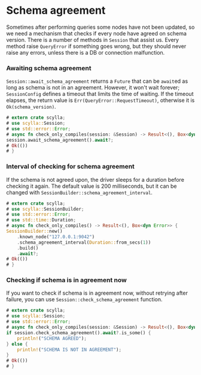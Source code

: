# Schema agreement

Sometimes after performing queries some nodes have not been updated, so we need a mechanism that checks if every node have agreed on schema version.
There is a number of methods in `Session` that assist us.
Every method raise `QueryError` if something goes wrong, but they should never raise any errors, unless there is a DB or connection malfunction.

### Awaiting schema agreement

`Session::await_schema_agreement` returns a `Future` that can be `await`ed as long as schema is not in an agreement.
However, it won't wait forever; `SessionConfig` defines a timeout that limits the time of waiting. If the timeout elapses,
the return value is `Err(QueryError::RequestTimeout)`, otherwise it is `Ok(schema_version)`.

```rust
# extern crate scylla;
# use scylla::Session;
# use std::error::Error;
# async fn check_only_compiles(session: &Session) -> Result<(), Box<dyn Error>> {
session.await_schema_agreement().await?;
# Ok(())
# }
```

### Interval of checking for schema agreement

If the schema is not agreed upon, the driver sleeps for a duration before checking it again. The default value is 200 milliseconds,
but it can be changed with `SessionBuilder::schema_agreement_interval`.

```rust
# extern crate scylla;
# use scylla::SessionBuilder;
# use std::error::Error;
# use std::time::Duration;
# async fn check_only_compiles() -> Result<(), Box<dyn Error>> {
SessionBuilder::new()
    .known_node("127.0.0.1:9042")
    .schema_agreement_interval(Duration::from_secs(1))
    .build()
    .await?;
# Ok(())
# }
```

### Checking if schema is in agreement now

If you want to check if schema is in agreement now, without retrying after failure, you can use `Session::check_schema_agreement` function.

```rust
# extern crate scylla;
# use scylla::Session;
# use std::error::Error;
# async fn check_only_compiles(session: &Session) -> Result<(), Box<dyn Error>> {
if session.check_schema_agreement().await?.is_some() {
    println!("SCHEMA AGREED");
} else {
    println!("SCHEMA IS NOT IN AGREEMENT");
}
# Ok(())
# }
```
